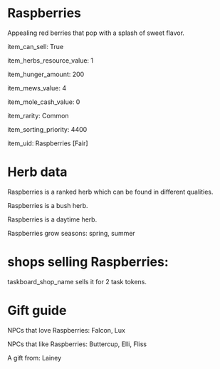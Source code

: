 # Raspberries

Appealing red berries that pop with a splash of sweet flavor.

item_can_sell: True

item_herbs_resource_value: 1

item_hunger_amount: 200

item_mews_value: 4

item_mole_cash_value: 0

item_rarity: Common

item_sorting_priority: 4400

item_uid: Raspberries [Fair]

# Herb data

Raspberries is a ranked herb which can be found in different qualities.

Raspberries is a bush herb.

Raspberries is a daytime herb.

Raspberries grow seasons: spring, summer

# shops selling Raspberries:

taskboard_shop_name sells it for 2 task tokens.

# Gift guide

NPCs that love Raspberries: Falcon, Lux

NPCs that like Raspberries: Buttercup, Elli, Fliss

A gift from: Lainey